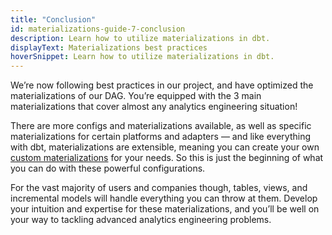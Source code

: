 ```yaml
---
title: "Conclusion"
id: materializations-guide-7-conclusion
description: Learn how to utilize materializations in dbt.
displayText: Materializations best practices
hoverSnippet: Learn how to utilize materializations in dbt.
---
```


We’re now following best practices in our project, and have optimized the materializations of our DAG. You’re equipped with the 3 main materializations that cover almost any analytics engineering situation!

There are more configs and materializations available, as well as specific materializations for certain platforms and adapters — and like everything with dbt, materializations are extensible, meaning you can create your own [custom materializations](https://docs.getdbt.com/guides/advanced/creating-new-materializations) for your needs. So this is just the beginning of what you can do with these powerful configurations.

For the vast majority of users and companies though, tables, views, and incremental models will handle everything you can throw at them. Develop your intuition and expertise for these materializations, and you’ll be well on your way to tackling advanced analytics engineering problems.
